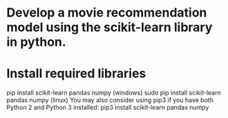 # Develop a movie recommendation model using the scikit-learn library in python.

# Install required libraries
pip install scikit-learn pandas numpy (windows)
sudo pip install scikit-learn pandas numpy (linux)
You may also consider using pip3 if you have both Python 2 and Python 3 installed:
pip3 install scikit-learn pandas numpy

